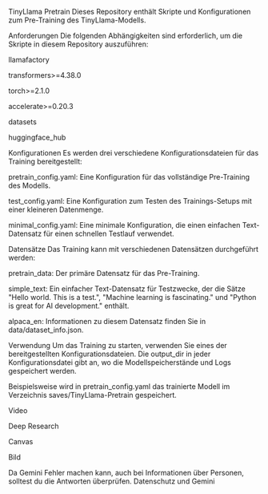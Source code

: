 TinyLlama Pretrain
Dieses Repository enthält Skripte und Konfigurationen zum Pre-Training des TinyLlama-Modells.

Anforderungen
Die folgenden Abhängigkeiten sind erforderlich, um die Skripte in diesem Repository auszuführen:

llamafactory

transformers>=4.38.0

torch>=2.1.0

accelerate>=0.20.3

datasets

huggingface_hub

Konfigurationen
Es werden drei verschiedene Konfigurationsdateien für das Training bereitgestellt:

pretrain_config.yaml: Eine Konfiguration für das vollständige Pre-Training des Modells.

test_config.yaml: Eine Konfiguration zum Testen des Trainings-Setups mit einer kleineren Datenmenge.

minimal_config.yaml: Eine minimale Konfiguration, die einen einfachen Text-Datensatz für einen schnellen Testlauf verwendet.

Datensätze
Das Training kann mit verschiedenen Datensätzen durchgeführt werden:

pretrain_data: Der primäre Datensatz für das Pre-Training.

simple_text: Ein einfacher Text-Datensatz für Testzwecke, der die Sätze "Hello world. This is a test.", "Machine learning is fascinating." und "Python is great for AI development." enthält.

alpaca_en: Informationen zu diesem Datensatz finden Sie in data/dataset_info.json.

Verwendung
Um das Training zu starten, verwenden Sie eines der bereitgestellten Konfigurationsdateien. Die output_dir in jeder Konfigurationsdatei gibt an, wo die Modellspeicherstände und Logs gespeichert werden.

Beispielsweise wird in pretrain_config.yaml das trainierte Modell im Verzeichnis saves/TinyLlama-Pretrain gespeichert.












Video

Deep Research

Canvas

Bild


Da Gemini Fehler machen kann, auch bei Informationen über Personen, solltest du die Antworten überprüfen. Datenschutz und Gemini
